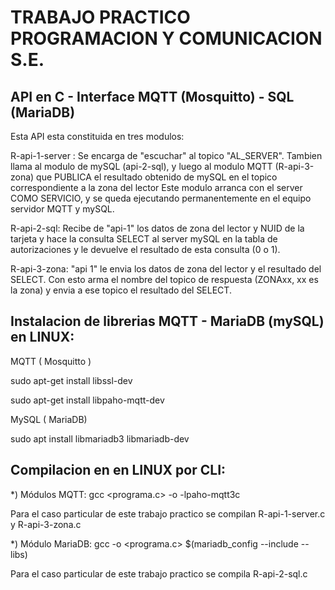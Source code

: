 TRABAJO PRACTICO PROGRAMACION Y COMUNICACION S.E.
=================================================


API en C - Interface MQTT (Mosquitto) - SQL (MariaDB)
-----------------------------------------------------
Esta API esta constituida en tres modulos:

R-api-1-server : Se encarga de "escuchar" al topico "AL_SERVER".
  Tambien llama al modulo de mySQL (api-2-sql),
  y luego al modulo MQTT (R-api-3-zona) que PUBLICA
  el resultado obtenido de mySQL en el topico correspondiente
  a la zona del lector
Este modulo arranca con el server COMO SERVICIO, y se queda ejecutando
permanentemente en el equipo servidor MQTT y mySQL.

R-api-2-sql: Recibe de "api-1" los datos de zona del lector y NUID de
             la tarjeta y hace la consulta SELECT al server mySQL en la tabla de
             autorizaciones y le devuelve el resultado de esta consulta (0 o 1).

R-api-3-zona: "api 1" le envia los datos de zona del lector
               y el resultado del SELECT. Con esto arma el
               nombre del topico de respuesta (ZONAxx, xx es la zona)
               y envia a ese topico el resultado del SELECT.

Instalacion de librerias MQTT - MariaDB (mySQL) en LINUX:
---------------------------------------------------------

MQTT ( Mosquitto )

sudo apt-get install libssl-dev

sudo apt-get install libpaho-mqtt-dev


MySQL ( MariaDB)

sudo apt install libmariadb3 libmariadb-dev            


Compilacion en en LINUX por CLI:
---------------------------------------------------------

*) Módulos MQTT:
        gcc <programa.c> -o <ejecutable> -lpaho-mqtt3c

   Para el caso particular de este trabajo practico se
   compilan R-api-1-server.c  y  R-api-3-zona.c

*) Módulo MariaDB:
           gcc -o <ejecutable> <programa.c> $(mariadb_config --include --libs)

   Para el caso particular de este trabajo practico se
   compila R-api-2-sql.c





